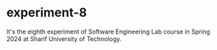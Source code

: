 # experiment-8
It's the eighth experiment of Software Engineering Lab course in Spring 2024 at Sharif University of Technology.
